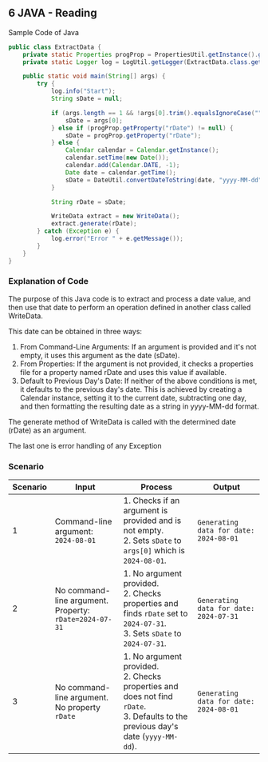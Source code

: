 ## 6 JAVA - Reading
Sample Code of Java
```java
public class ExtractData {
    private static Properties progProp = PropertiesUtil.getInstance().getProgProp();
    private static Logger log = LogUtil.getLogger(ExtractData.class.getName());

    public static void main(String[] args) {
        try {
            log.info("Start");
            String sDate = null;

            if (args.length == 1 && !args[0].trim().equalsIgnoreCase("")) {
                sDate = args[0];
            } else if (progProp.getProperty("rDate") != null) {
                sDate = progProp.getProperty("rDate");
            } else {
                Calendar calendar = Calendar.getInstance();
                calendar.setTime(new Date());
                calendar.add(Calendar.DATE, -1);
                Date date = calendar.getTime();
                sDate = DateUtil.convertDateToString(date, "yyyy-MM-dd");
            }

            String rDate = sDate;

            WriteData extract = new WriteData();
            extract.generate(rDate);
        } catch (Exception e) {
            log.error("Error " + e.getMessage());
        }
    }
}
```
### Explanation of Code
The purpose of this Java code is to extract and process a date value, and then use that date to perform an operation defined in another class called WriteData.

This date can be obtained in three ways:
1. From Command-Line Arguments: If an argument is provided and it's not empty, it uses this argument as the date (sDate).
2. From Properties: If the argument is not provided, it checks a properties file for a property named rDate and uses this value if available.
3. Default to Previous Day's Date: If neither of the above conditions is met, it defaults to the previous day's date. This is achieved by creating a Calendar instance, setting it to the current date, subtracting one day, and then formatting the resulting date as a string in yyyy-MM-dd format.

The generate method of WriteData is called with the determined date (rDate) as an argument.

The last one is error handling of any Exception 

### Scenario
| Scenario | Input                                             | Process                                                                                                                         | Output                                 |
|----------|---------------------------------------------------|---------------------------------------------------------------------------------------------------------------------------------|----------------------------------------|
| 1        | Command-line argument: `2024-08-01`               | 1. Checks if an argument is provided and is not empty. <br> 2. Sets `sDate` to `args[0]` which is `2024-08-01`.                 | `Generating data for date: 2024-08-01` |
| 2        | No command-line argument. <br> Property: `rDate=2024-07-31` | 1. No argument provided. <br> 2. Checks properties and finds `rDate` set to `2024-07-31`. <br> 3. Sets `sDate` to `2024-07-31`. | `Generating data for date: 2024-07-31` |
| 3        | No command-line argument. <br> No property `rDate` | 1. No argument provided. <br> 2. Checks properties and does not find `rDate`. <br> 3. Defaults to the previous day's date (`yyyy-MM-dd`). | `Generating data for date: 2024-08-01` |
